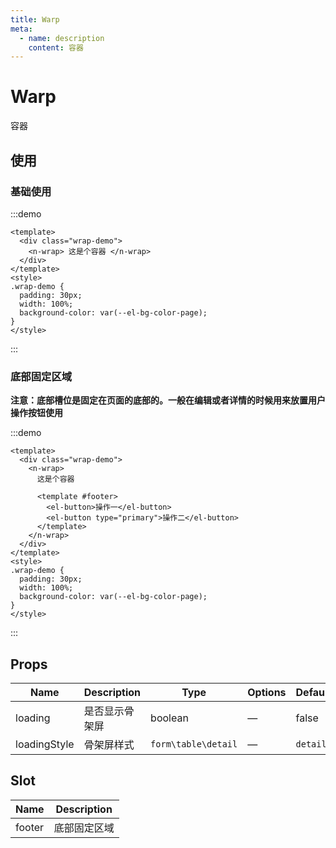 ```yaml
---
title: Warp
meta:
  - name: description
    content: 容器
---
```


# Warp

容器

## 使用

### 基础使用

:::demo

```vue
<template>
  <div class="wrap-demo">
    <n-wrap> 这是个容器 </n-wrap>
  </div>
</template>
<style>
.wrap-demo {
  padding: 30px;
  width: 100%;
  background-color: var(--el-bg-color-page);
}
</style>
```

:::

### 底部固定区域

**注意：底部槽位是固定在页面的底部的。一般在编辑或者详情的时候用来放置用户操作按钮使用**

:::demo

```vue
<template>
  <div class="wrap-demo">
    <n-wrap>
      这是个容器

      <template #footer>
        <el-button>操作一</el-button>
        <el-button type="primary">操作二</el-button>
      </template>
    </n-wrap>
  </div>
</template>
<style>
.wrap-demo {
  padding: 30px;
  width: 100%;
  background-color: var(--el-bg-color-page);
}
</style>
```

:::

## Props

| Name         | Description    | Type                | Options | Default  |
| ------------ | -------------- | ------------------- | ------- | -------- |
| loading      | 是否显示骨架屏 | boolean             | —       | false    |
| loadingStyle | 骨架屏样式     | `form\table\detail` | —       | `detail` |

## Slot

| Name   | Description  |
| ------ | ------------ |
| footer | 底部固定区域 |
